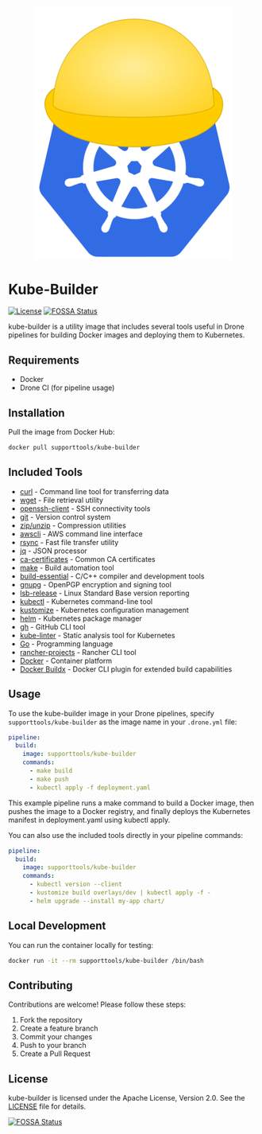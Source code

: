 <p align="center">
  <img src="assets/logo.svg" width="400">
</p>

# Kube-Builder

[![License](https://img.shields.io/badge/License-Apache%202.0-blue.svg)](LICENSE)
[![FOSSA Status](https://app.fossa.com/api/projects/git%2Bgithub.com%2FSupportTools%2Fkube-builder.svg?type=shield)](https://app.fossa.com/projects/git%2Bgithub.com%2FSupportTools%2Fkube-builder?ref=badge_shield)

kube-builder is a utility image that includes several tools useful in Drone pipelines for building Docker images and deploying them to Kubernetes.

## Requirements
- Docker
- Drone CI (for pipeline usage)

## Installation
Pull the image from Docker Hub:
```bash
docker pull supporttools/kube-builder
```

## Included Tools
- [curl](https://curl.se/) - Command line tool for transferring data
- [wget](https://www.gnu.org/software/wget/) - File retrieval utility
- [openssh-client](https://www.openssh.com/) - SSH connectivity tools
- [git](https://git-scm.com/) - Version control system
- [zip/unzip](https://en.wikipedia.org/wiki/Zip_(file_format)) - Compression utilities
- [awscli](https://aws.amazon.com/cli/) - AWS command line interface
- [rsync](https://rsync.samba.org/) - Fast file transfer utility
- [jq](https://stedolan.github.io/jq/) - JSON processor
- [ca-certificates](https://en.wikipedia.org/wiki/X.509#Certificate) - Common CA certificates
- [make](https://www.gnu.org/software/make/) - Build automation tool
- [build-essential](https://packages.ubuntu.com/bionic/build-essential) - C/C++ compiler and development tools
- [gnupg](https://gnupg.org/) - OpenPGP encryption and signing tool
- [lsb-release](https://wiki.debian.org/LSBInitScripts/LSBRelease) - Linux Standard Base version reporting
- [kubectl](https://kubernetes.io/docs/reference/kubectl/kubectl/) - Kubernetes command-line tool
- [kustomize](https://kustomize.io/) - Kubernetes configuration management
- [helm](https://helm.sh/) - Kubernetes package manager
- [gh](https://cli.github.com/manual/) - GitHub CLI tool
- [kube-linter](https://kube-linter.io/) - Static analysis tool for Kubernetes
- [Go](https://golang.org/) - Programming language
- [rancher-projects](https://rancher.com/docs/cli/v2.x/en/) - Rancher CLI tool
- [Docker](https://www.docker.com/) - Container platform
- [Docker Buildx](https://docs.docker.com/buildx/working-with-buildx/) - Docker CLI plugin for extended build capabilities

## Usage
To use the kube-builder image in your Drone pipelines, specify `supporttools/kube-builder` as the image name in your `.drone.yml` file:

```yaml
pipeline:
  build:
    image: supporttools/kube-builder
    commands:
      - make build
      - make push
      - kubectl apply -f deployment.yaml
```

This example pipeline runs a make command to build a Docker image, then pushes the image to a Docker registry, and finally deploys the Kubernetes manifest in deployment.yaml using kubectl apply.

You can also use the included tools directly in your pipeline commands:

```yaml
pipeline:
  build:
    image: supporttools/kube-builder
    commands:
      - kubectl version --client
      - kustomize build overlays/dev | kubectl apply -f -
      - helm upgrade --install my-app chart/
```

## Local Development
You can run the container locally for testing:

```bash
docker run -it --rm supporttools/kube-builder /bin/bash
```

## Contributing
Contributions are welcome! Please follow these steps:
1. Fork the repository
2. Create a feature branch
3. Commit your changes
4. Push to your branch
5. Create a Pull Request

## License
kube-builder is licensed under the Apache License, Version 2.0. See the [LICENSE](LICENSE) file for details.

[![FOSSA Status](https://app.fossa.com/api/projects/git%2Bgithub.com%2FSupportTools%2Fkube-builder.svg?type=large)](https://app.fossa.com/projects/git%2Bgithub.com%2FSupportTools%2Fkube-builder?ref=badge_large)
